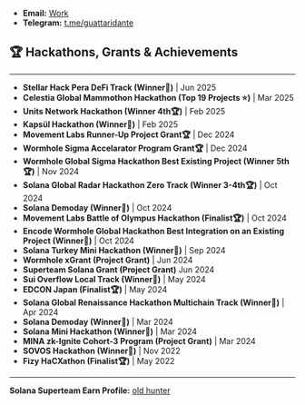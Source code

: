 - **Email:** [Work](mailto:baturalp@zk-lokomotive.xyz)
- **Telegram:** [t.me/guattaridante](https://t.me/guattaridante)

## 🏆 Hackathons, Grants & Achievements
-------

- **Stellar Hack Pera DeFi Track (Winner🥉)** | Jun 2025
- **Celestia Global Mammothon Hackathon (Top 19 Projects ⭐️)** | Mar 2025
- **Units Network Hackathon (Winner 4th🏆)** | Feb 2025
- **Kapsül Hackathon (Winner🥇)** | Feb 2025
- **Movement Labs Runner-Up Project Grant🏆** | Dec 2024
- **Wormhole Sigma Accelarator Program Grant🏆** | Dec 2024
- **Wormhole Global Sigma Hackathon Best Existing Project (Winner 5th🏆)** | Nov 2024
- **Solana Global Radar Hackathon Zero Track (Winner 3-4th🏆)** | Oct 2024
- **Solana Demoday (Winner🥉)** | Oct 2024
- **Movement Labs Battle of Olympus Hackathon (Finalist🏆)** | Oct 2024
- **Encode Wormhole Global Hackathon Best Integration on an Existing Project (Winner🥉)** | Oct 2024
- **Solana Turkey Mini Hackathon (Winner🥇)** | Sep 2024
- **Wormhole xGrant (Project Grant)** | Jun 2024
- **Superteam Solana Grant (Project Grant)** Jun 2024
- **Sui Overflow Local Track (Winner🥇)** | May 2024
- **EDCON Japan (Finalist🏆)** | May 2024
- **Solana Global Renaissance Hackathon Multichain Track (Winner🥇)** | Apr 2024
- **Solana Demoday (Winner🥈)** | Mar 2024
- **Solana Mini Hackathon (Winner🥇)** | Mar 2024
- **MINA zk-Ignite Cohort-3 Program (Project Grant)** | Mar 2024
- **SOVOS Hackathon (Winner🥈)** | Nov 2022
- **Fizy HaCXathon (Finalist🏆)** | May 2022
-------
**Solana Superteam Earn Profile:** [old hunter](https://earn.superteam.fun/t/virjilakrum)

